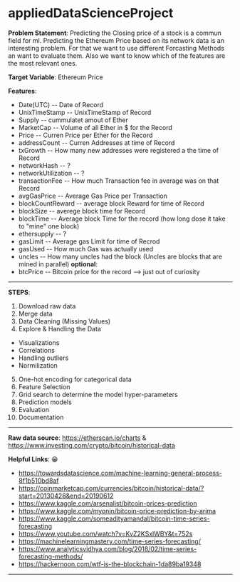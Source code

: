 # appliedDataScienceProject


**Problem Statement**:
Predicting the Closing price of a stock is a commun field for ml. 
Predicting the Ethereum Price based on its network data is an interesting problem. 
For that we want to use different Forcasting Methods an want to evaluate them. Also we want to know which of the features are the most relevant ones. 

**Target Variable**: Ethereum Price

**Features**:
- Date(UTC)
-- Date of Record
- UnixTimeStamp
-- UnixTimeStamp of Record
- Supply
-- cummulatet amout of Ether
- MarketCap
-- Volume of all Ether in $ for the Record
- Price
-- Curren Price per Ether for the Record
- addressCount
-- Curren Addresses at time of Record
- txGrowth
-- How many new addresses were registered a the time of Record
- networkHash
-- ?
- networkUtilization
-- ?
- transactionFee
-- How much Transaction fee in average was on that Record
- avgGasPrice
-- Average Gas Price per Transaction
- blockCountReward
-- average block Reward for time of Record
- blockSize
-- averege block time for Record
- blockTime
-- Average block Time for the record (how long dose it take to "mine" one block)
- ethersupply
-- ?
- gasLimit
-- Average gas Limit for time of Recrod
- gasUsed
-- How much Gas was actually used
- uncles
-- How many uncles had the block (Uncles are blocks that are mined in parallel)
**optional**:
- btcPrice
-- Bitcoin price for the record --> just out of curiosity
-------------------------------------------------------------------

**STEPS**:
1. Download raw data
2. Merge data
3. Data Cleaning (Missing Values)
4. Explore & Handling the Data
  - Visualizations
  - Correlations
  - Handling outliers
  - Normilization
5. One-hot encoding for categorical data
6. Feature Selection
7. Grid search to determine the model hyper-parameters
8. Prediction models
9. Evaluation
10. Documentation
-------------------------------------------------------------------

**Raw data source**: https://etherscan.io/charts & https://www.investing.com/crypto/bitcoin/historical-data

**Helpful Links**: :grin:
- https://towardsdatascience.com/machine-learning-general-process-8f1b510bd8af
- https://coinmarketcap.com/currencies/bitcoin/historical-data/?start=20130428&end=20190612
- https://www.kaggle.com/arsenalist/bitcoin-prices-prediction
- https://www.kaggle.com/myonin/bitcoin-price-prediction-by-arima
- https://www.kaggle.com/someadityamandal/bitcoin-time-series-forecasting
- https://www.youtube.com/watch?v=KvZ2KSxlWBY&t=752s
- https://machinelearningmastery.com/time-series-forecasting/
- https://www.analyticsvidhya.com/blog/2018/02/time-series-forecasting-methods/
- https://hackernoon.com/wtf-is-the-blockchain-1da89ba19348
-------------------------------------------------------------------
